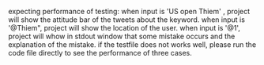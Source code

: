 expecting performance of testing:
when input is 'US open Thiem' , project will show the attitude bar of the tweets about the keyword.
when input is '@Thiem", project will show the location of the user.
when input is '@1', project will whow in stdout window that some mistake occurs and the explanation of the mistake.
if the testfile does not works well, please run the code file directly to see the performance of three cases.
